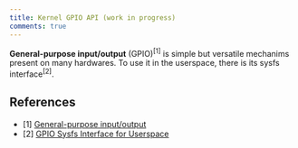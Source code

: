 ```yaml
---
title: Kernel GPIO API (work in progress)
comments: true
---
```


**General-purpose input/output** (GPIO)<sup>[1]</sup> is simple but versatile mechanims present on many hardwares. To use it in the userspace, there is its sysfs interface<sup>[2]</sup>.

## References

* [1] [General-purpose input/output](https://en.wikipedia.org/wiki/General-purpose_input/output)
* [2] [GPIO Sysfs Interface for Userspace](https://www.kernel.org/doc/Documentation/gpio/sysfs.txt)
